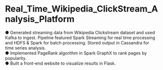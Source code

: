 # Real_Time_Wikipedia_ClickStream_Analysis_Platform
● Generated streaming data from Wikipedia Clickstream dataset and used Kafka to ingest. Pipeline featured Spark Streaming for real time processing and HDFS & Spark for batch processing. Stored output in Cassandra for time series analysis.  
● Implemented PageRank algorithm in Spark GraphX to rank pages by popularity.  
● Built a front-end website to visualize results in Flask.  
